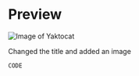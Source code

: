 # Preview
![Image of Yaktocat](https://octodex.github.com/images/yaktocat.png)

Changed the title and added an image

```
CODE
```

